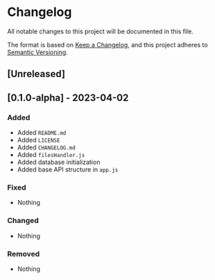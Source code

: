 # Changelog

All notable changes to this project will be documented in this file.

The format is based on [Keep a Changelog](https://keepachangelog.com/en/1.0.0/),
and this project adheres to [Semantic Versioning](https://semver.org/spec/v2.0.0.html).

## [Unreleased]

## [0.1.0-alpha] - 2023-04-02

### Added

- Added `README.md`
- Added `LICENSE`
- Added `CHANGELOG.md`
- Added `filesHandler.js`
- Added database initialization
- Added base API structure in `app.js`


### Fixed

- Nothing


### Changed

- Nothing


### Removed

- Nothing